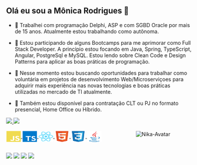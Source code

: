 <h2>Olá eu sou a Mônica Rodrigues 👋 </h2>


- 🔭 Trabalhei com programação Delphi, ASP e com SGBD Oracle por mais de 15 anos. Atualmente estou trabalhando como autônoma. 

- 🌱 Estou participando de alguns Bootcamps para me aprimorar como Full Stack Developer. 
     A princípio estou focando em Java, Spring, TypeScript, Angular, PostgreSql e MySQL.
     Estou lendo sobre Clean Code e Design Patterns para aplicar as boas práticas de programação.
     
- 👯 Nesse momento estou buscando oportunidades para trabalhar como voluntária em projetos de desenvolvimento Web/Microserviçoes para adquirir mais experiência nas novas      tecnologias e boas práticas utilizadas no mercado de TI atualmente.

- 👯 Também estou disponível para contratação CLT ou PJ no formato presencial, Home Office ou Híbrido.

<div>
  <a href="https://github.com/nikasr">
  <img height="180em" src="https://github-readme-stats.vercel.app/api?username=nikasr&show_icons=true&theme=dracula&include_all_commits=true&count_private=true"/>
  <img height="180em" src="https://github-readme-stats.vercel.app/api/top-langs/?username=nikasr&layout=compact&langs_count=7&theme=dracula"/>
</div>
     
<div style="display: inline_block"><br>
  <img align="center" alt="Nika-Js" height="30" width="40" src="https://raw.githubusercontent.com/devicons/devicon/master/icons/javascript/javascript-plain.svg">
  <img align="center" alt="Nika-Ts" height="30" width="40" src="https://raw.githubusercontent.com/devicons/devicon/master/icons/typescript/typescript-plain.svg">
  <img align="center" alt="Nika-React" height="30" width="40" src="https://raw.githubusercontent.com/devicons/devicon/master/icons/react/react-original.svg">
  <img align="center" alt="Nika-HTML" height="30" width="40" src="https://raw.githubusercontent.com/devicons/devicon/master/icons/html5/html5-original.svg">
  <img align="center" alt="Nika-CSS" height="30" width="40" src="https://raw.githubusercontent.com/devicons/devicon/master/icons/css3/css3-original.svg">
  <img align="center" alt="Nika-Python" height="30" width="40" src="https://raw.githubusercontent.com/devicons/devicon/master/icons/java/java-original.svg">
  <img align="right" alt="Nika-Avatar" height="30%" width="30%" src="https://user-images.githubusercontent.com/79426510/132617836-aff40102-920b-4dc8-b79b-be1977bc40db.png">
</div>
     
##
     
<div> 
  <a href="https://wa.me/5521997993065" target="_blank"><img src="https://img.shields.io/badge/WhatsApp-25D366?style=for-the-badge&logo=whatsapp&logoColor=white" target="_blank"></a>
  <a href="https://www.instagram.com/nikarodrigues2007" target="_blank"><img src="https://img.shields.io/badge/-Instagram-%23E4405F?style=for-the-badge&logo=instagram&logoColor=white" target="_blank"></a>
  <a href = "mailto:msrodrigues68@hotmail.com"><img src="https://img.shields.io/badge/-Hotmail-%53333?style=for-the-badge&logo=hotmail&logoColor=white" target="_blank"></a>
  <a href="https://www.linkedin.com/in/monica-rodrigues-1206" target="_blank"><img src="https://img.shields.io/badge/-LinkedIn-%230077B5?style=for-the-badge&logo=linkedin&logoColor=white" target="_blank"></a> 
 
 ##
      
</div>
